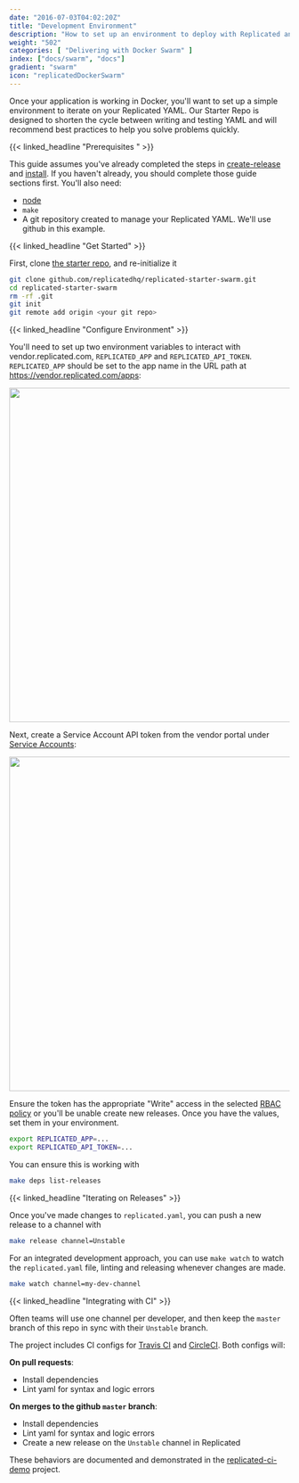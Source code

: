 ```yaml
---
date: "2016-07-03T04:02:20Z"
title: "Development Environment"
description: "How to set up an environment to deploy with Replicated and Docker Swarm"
weight: "502"
categories: [ "Delivering with Docker Swarm" ]
index: ["docs/swarm", "docs"]
gradient: "swarm"
icon: "replicatedDockerSwarm"
---
```


Once your application is working in Docker, you'll want to set up a simple environment to iterate on your Replicated YAML. Our Starter Repo is designed to shorten the cycle between writing and testing YAML and will recommend best practices to help you solve problems quickly.

{{< linked_headline "Prerequisites " >}}

This guide assumes you've already completed the steps in [create-release](/guides/ship-with-docker-swarm/create-swarm-app) and [install](/guides/ship-with-docker-swarm/installing). If you haven't already,
you should complete those guide sections first. You'll also need:

- [node](https://nodejs.org/en/download/)
- `make`
- A git repository created to manage your Replicated YAML. We'll use github in this example.

{{< linked_headline "Get Started" >}}

First, clone [the starter repo](https://github.com/replicatedhq/replicated-starter-swarm), and re-initialize it

```sh
git clone github.com/replicatedhq/replicated-starter-swarm.git
cd replicated-starter-swarm
rm -rf .git
git init
git remote add origin <your git repo>
```

{{< linked_headline "Configure Environment" >}}

You'll need to set up two environment variables to interact with vendor.replicated.com,
`REPLICATED_APP` and `REPLICATED_API_TOKEN`. `REPLICATED_APP` should be set to the
app name in the URL path at https://vendor.replicated.com/apps:

<p align="center"><img src="/images/guides/swarm/REPLICATED_APP.png" width=600></img></p>

Next, create a Service Account API token from the vendor portal under [Service Accounts](https://vendor.replicated.com/team/serviceaccounts):

<p align="center"><img src="/images/guides/swarm/REPLICATED_API_TOKEN.png" width=600></img></p>

Ensure the token has the appropriate "Write" access in the selected [RBAC policy](https://vendor.replicated.com/team/policies) or you'll be unable create new releases. Once you have the values,
set them in your environment.

```sh
export REPLICATED_APP=...
export REPLICATED_API_TOKEN=...
```

You can ensure this is working with

```sh
make deps list-releases
```

{{< linked_headline "Iterating on Releases" >}}

Once you've made changes to `replicated.yaml`, you can push a new release to a channel with

```sh
make release channel=Unstable
```

For an integrated development approach, you can use `make watch` to
watch the `replicated.yaml` file, linting and releasing whenever changes are made.

```sh
make watch channel=my-dev-channel
```

{{< linked_headline "Integrating with CI" >}}

Often teams will use one channel per developer, and then keep the `master` branch of this repo in sync with their `Unstable` branch.

The project includes CI configs for [Travis CI](https://travis-ci.org) and [CircleCI](https://circleci.com).
Both configs will:

**On pull requests**:

- Install dependencies
- Lint yaml for syntax and logic errors

**On merges to the github `master` branch**:

- Install dependencies
- Lint yaml for syntax and logic errors
- Create a new release on the `Unstable` channel in Replicated

These behaviors are documented and demonstrated in the [replicated-ci-demo](https://github.com/replicatedhq/replicated-ci-demo) project.
